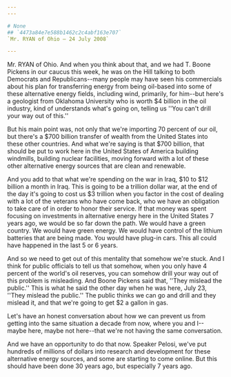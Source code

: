 ```yaml
---
---

# None
## `4473a84e7e588b1462c2c4abf163e707`
`Mr. RYAN of Ohio — 24 July 2008`

---
```



Mr. RYAN of Ohio. And when you think about that, and we had T. Boone 
Pickens in our caucus this week, he was on the Hill talking to both 
Democrats and Republicans--many people may have seen his commercials 
about his plan for transferring energy from being oil-based into some 
of these alternative energy fields, including wind, primarily, for 
him--but here's a geologist from Oklahoma University who is worth $4 
billion in the oil industry, kind of understands what's going on, 
telling us ''You can't drill your way out of this.''

But his main point was, not only that we're importing 70 percent of 
our oil, but there's a $700 billion transfer of wealth from the United 
States into these other countries. And what we're saying is that $700 
billion, that should be put to work here in the United States of 
America building windmills, building nuclear facilities, moving forward 
with a lot of these other alternative energy sources that are clean and 
renewable.

And you add to that what we're spending on the war in Iraq, $10 to 
$12 billion a month in Iraq. This is going to be a trillion dollar war, 
at the end of the day it's going to cost us $3 trillion when you factor 
in the cost of dealing with a lot of the veterans who have come back, 
who we have an obligation to take care of in order to honor their 
service. If that money was spent focusing on investments in alternative 
energy here in the United States 7 years ago, we would be so far down 
the path. We would have a green country. We would have green energy. We 
would have control of the lithium batteries that are being made. You 
would have plug-in cars. This all could have happened in the last 5 or 
6 years.

And so we need to get out of this mentality that somehow we're stuck. 
And I think for public officials to tell us that somehow, when you only 
have 4 percent of the world's oil reserves, you can somehow drill your 
way out of this problem is misleading. And Boone Pickens said that, 
''They mislead the public.'' This is what he said the other day when he 
was here, July 23, ''They mislead the public.'' The public thinks we 
can go and drill and they mislead it, and that we're going to get $2 a 
gallon in gas.

Let's have an honest conversation about how we can prevent us from 
getting into the same situation a decade from now, where you and I--
maybe here, maybe not here--that we're not having the same 
conversation.

And we have an opportunity to do that now. Speaker Pelosi, we've put 
hundreds of millions of dollars into research and development for these 
alternative energy sources, and some are starting to come online. But 
this should have been done 30 years ago, but especially 7 years ago.